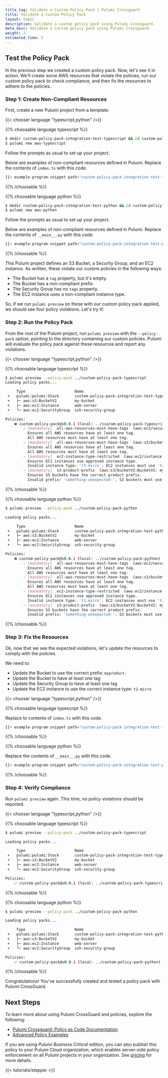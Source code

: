 ```yaml
---
title_tag: Validate a Custom Policy Pack | Pulumi Crossguard
title: Validate a Custom Policy Pack
layout: topic
description: Validate a custom policy pack using Pulumi Crossguard.
meta_desc: Validate a custom policy pack using Pulumi Crossguard.
weight: 2
estimated_time: 5
---
```


## Test the Policy Pack

In the previous step we created a custom policy pack. Now, let's see it in action. We'll create some AWS resources that violate the policies, run our custom policy pack to check compliance, and then fix the resources to adhere to the policies.

### Step 1: Create Non-Compliant Resources

First, create a new Pulumi project from a template:

{{< chooser language "typescript,python" />}}

{{% choosable language typescript %}}

```sh
$ mkdir custom-policy-pack-integration-test-typescript && cd custom-policy-pack-integration-test-typescript
$ pulumi new aws-typescript
```

Follow the prompts as usual to set up your project.

Below are examples of non-compliant resources defined in Pulumi. Replace the contents of `index.ts` with this code.

```typescript
{{< example-program-snippet path="custom-policy-pack-integration-test-typescript" file="index.non-compliant.ts" language="typescript" >}}
```

{{% /choosable %}}

{{% choosable language python %}}

```sh
$ mkdir custom-policy-pack-integration-test-python && cd custom-policy-pack-integration-test-python
$ pulumi new aws-python
```

Follow the prompts as usual to set up your project.

Below are examples of non-compliant resources defined in Pulumi. Replace the contents of `__main__.py` with this code.

```python
{{< example-program-snippet path="custom-policy-pack-integration-test-python" file="non-compliant.py" language="python" >}}
```

{{% /choosable %}}

This Pulumi project defines an S3 Bucket, a Security Group, and an EC2 instance. As written, these violate our custom policies in the following ways:

- The Bucket has a `tag` property, but it's empty.
- The Bucket has a non-compliant prefix.
- The Security Group has no `tags` property.
- The EC2 instance uses a non-compliant instance type.

So, if we run `pulumi preview` on these with our custom policy pack applied, we should see four policy violations. Let's try it!

### Step 2: Run the Policy Pack

From the root of the Pulumi project, run `pulumi preview` with the `--policy-pack` option, pointing to the directory containing our custom policies. Pulumi will evaluate the policy pack against these resources and report any violations.

{{< chooser language "typescript,python" />}}

{{% choosable language typescript %}}

```sh
$ pulumi preview --policy-pack ../custom-policy-pack-typescript
Loading policy packs...

     Type                      Name                                                Plan
 +   pulumi:pulumi:Stack       custom-policy-pack-integration-test-typescript-dev  create
 +   ├─ aws:s3:BucketV2        my-bucket                                           create
 +   ├─ aws:ec2:Instance       web-server                                          create
 +   └─ aws:ec2:SecurityGroup  ssh-security-group                                  create

Policies:
    ❌ custom-policy-pack@v0.0.1 (local: ../custom-policy-pack-typescript)
        - [mandatory]  all-aws-resources-must-have-tags  (aws:ec2/securityGroup:SecurityGroup: ssh-security-group)
          Ensures all AWS resources have at least one tag.
          All AWS resources must have at least one tag.
        - [mandatory]  all-aws-resources-must-have-tags  (aws:s3/bucketV2:BucketV2: my-bucket)
          Ensures all AWS resources have at least one tag.
          All AWS resources must have at least one tag.
        - [mandatory]  ec2-instance-type-restricted  (aws:ec2/instance:Instance: web-server)
          Ensures EC2 instances use approved instance type.
          Invalid instance type: 't3.micro'. EC2 instances must use 't2.micro' instance type.
        - [mandatory]  s3-product-prefix  (aws:s3/bucketV2:BucketV2: my-bucket)
          Ensures S3 buckets have the correct product prefix.
          Invalid prefix: 'something-unexpected-'. S3 buckets must use 'myproduct-' prefix.
```

{{% /choosable %}}

{{% choosable language python %}}

```sh
$ pulumi preview --policy-pack ../custom-policy-pack-python

Loading policy packs...

     Type                      Name                                            Plan
 +   pulumi:pulumi:Stack       custom-policy-pack-integration-test-python-dev  create
 +   ├─ aws:s3:BucketV2        my-bucket                                       create
 +   ├─ aws:ec2:Instance       web-server                                      create
 +   └─ aws:ec2:SecurityGroup  ssh-security-group                              create

Policies:
    ❌ custom-policy-pack@v0.0.1 (local: ../custom-policy-pack-python)
        - [mandatory]  all-aws-resources-must-have-tags  (aws:ec2/securityGroup:SecurityGroup: ssh-security-group)
          Ensures all AWS resources have at least one tag.
          All AWS resources must have at least one tag.
        - [mandatory]  all-aws-resources-must-have-tags  (aws:s3/bucketV2:BucketV2: my-bucket)
          Ensures all AWS resources have at least one tag.
          All AWS resources must have at least one tag.
        - [mandatory]  ec2-instance-type-restricted  (aws:ec2/instance:Instance: web-server)
          Ensures EC2 instances use approved instance type.
          Invalid instance type: 't3.micro'. EC2 instances must use 't2.micro' instance type.
        - [mandatory]  s3-product-prefix  (aws:s3/bucketV2:BucketV2: my-bucket)
          Ensures S3 buckets have the correct product prefix.
          Invalid prefix: 'something-unexpected-'. S3 buckets must use 'myproduct-' prefix.
```

{{% /choosable %}}

### Step 3: Fix the Resources

Ok, now that we see the expected violations, let's update the resources to comply with the policies.

We need to:

- Update the Bucket to use the correct prefix: `myproduct-`
- Update the Bucket to have at least one tag
- Update the Security Group to have at least one tag
- Update the EC2 instance to use the correct instance type: `t2.micro`

{{< chooser language "typescript,python" />}}

{{% choosable language typescript %}}

Replace to contents of `index.ts` with this code.

```python
{{< example-program-snippet path="custom-policy-pack-integration-test-typescript" file="index.ts" language="typescript" >}}
```

{{% /choosable %}}

{{% choosable language python %}}

Replace the contents of `__main__.py` with this code.

```python
{{< example-program-snippet path="custom-policy-pack-integration-test-python" file="__main__.py" language="python" >}}
```

{{% /choosable %}}

### Step 4: Verify Compliance

Run `pulumi preview` again. This time, no policy violations should be reported.

{{< chooser language "typescript,python" />}}

{{% choosable language typescript %}}

```sh
$ pulumi preview --policy-pack ../custom-policy-pack-typescript

Loading policy packs...

     Type                      Name                                                Plan
 +   pulumi:pulumi:Stack       custom-policy-pack-integration-test-typescript-dev  create
 +   ├─ aws:s3:BucketV2        my-bucket                                           create
 +   ├─ aws:ec2:Instance       web-server                                          create
 +   └─ aws:ec2:SecurityGroup  ssh-security-group                                  create

Policies:
    ✅ custom-policy-pack@v0.0.1 (local: ../custom-policy-pack-typescript)
```

{{% /choosable %}}

{{% choosable language python %}}

```sh
$ pulumi preview --policy-pack ../custom-policy-pack-python

Loading policy packs...

     Type                      Name                                            Plan
 +   pulumi:pulumi:Stack       custom-policy-pack-integration-test-python-dev  create
 +   ├─ aws:s3:BucketV2        my-bucket                                       create
 +   ├─ aws:ec2:Instance       web-server                                      create
 +   └─ aws:ec2:SecurityGroup  ssh-security-group                              create

Policies:
    ✅ custom-policy-pack@v0.0.1 (local: ../custom-policy-pack-python)
```

{{% /choosable %}}

Congratulations! You've successfully created and tested a policy pack with Pulumi CrossGuard.

## Next Steps

To learn more about using Pulumi CrossGuard and policies, explore the following:

- [Pulumi Crossguard: Policy as Code Documentation](https://www.pulumi.com/docs/guides/crossguard/)
- [Advanced Policy Examples](https://github.com/pulumi/examples/tree/master/policy)

If you are using *Pulumi Business Critical* edition, you can also publish this policy to your Pulumi Cloud organization, which enables server-side policy enforcement on all Pulumi projects in your organization. See [pricing](/pricing/) for more details.

{{< tutorials/stepper >}}
